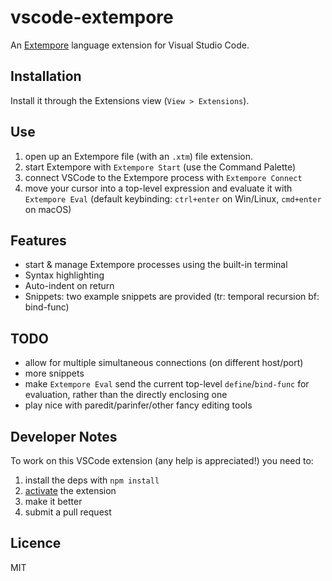 # vscode-extempore

An [Extempore](https://extemporelang.github.io) language extension for Visual
Studio Code.

## Installation

Install it through the Extensions view (`View > Extensions`).

## Use

1. open up an Extempore file (with an `.xtm`) file extension.
2. start Extempore with `Extempore Start` (use the Command Palette)
3. connect VSCode to the Extempore process with `Extempore Connect`
4. move your cursor into a top-level expression and evaluate it with `Extempore
   Eval` (default keybinding: `ctrl+enter` on Win/Linux, `cmd+enter` on macOS)

## Features

* start & manage Extempore processes using the built-in terminal
* Syntax highlighting
* Auto-indent on return
* Snippets: two example snippets are provided (tr: temporal recursion bf: bind-func)

## TODO

- allow for multiple simultaneous connections (on different host/port)
- more snippets
- make `Extempore Eval` send the current top-level `define`/`bind-func` for evaluation, rather than the directly enclosing one
- play nice with paredit/parinfer/other fancy editing tools

## Developer Notes

To work on this VSCode extension (any help is appreciated!) you need to:

1. install the deps with `npm install`
2. [activate](https://code.visualstudio.com/docs/extensions/example-hello-world#_extension-activation) the extension
3. make it better
4. submit a pull request

## Licence

MIT
